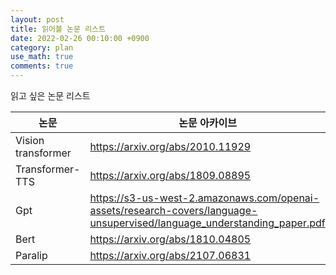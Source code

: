 ```yaml
---
layout: post
title: 읽어볼 논문 리스트
date: 2022-02-26 00:10:00 +0900
category: plan
use_math: true
comments: true
---
```


읽고 싶은 논문 리스트

|논문|논문 아카이브|
|---|---|
|Vision transformer|https://arxiv.org/abs/2010.11929|
|Transformer-TTS|https://arxiv.org/abs/1809.08895|
|Gpt|https://s3-us-west-2.amazonaws.com/openai-assets/research-covers/language-unsupervised/language_understanding_paper.pdf|
|Bert|https://arxiv.org/abs/1810.04805|
|Paralip|https://arxiv.org/abs/2107.06831|